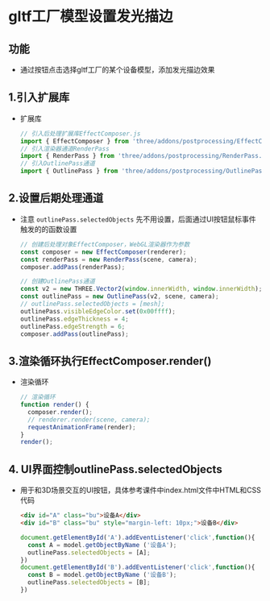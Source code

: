 # gltf工厂模型设置发光描边

## 功能

+ 通过按钮点击选择gltf工厂的某个设备模型，添加发光描边效果

## 1.引入扩展库

+ 扩展库

  ```js
  // 引入后处理扩展库EffectComposer.js
  import { EffectComposer } from 'three/addons/postprocessing/EffectComposer.js';
  // 引入渲染器通道RenderPass
  import { RenderPass } from 'three/addons/postprocessing/RenderPass.js';
  // 引入OutlinePass通道
  import { OutlinePass } from 'three/addons/postprocessing/OutlinePass.js';
  ```

## 2.设置后期处理通道

+ 注意 `outlinePass.selectedObjects` 先不用设置，后面通过UI按钮鼠标事件触发的的函数设置

  ```js
  // 创建后处理对象EffectComposer，WebGL渲染器作为参数
  const composer = new EffectComposer(renderer);
  const renderPass = new RenderPass(scene, camera);
  composer.addPass(renderPass);

  // 创建OutlinePass通道
  const v2 = new THREE.Vector2(window.innerWidth, window.innerWidth);
  const outlinePass = new OutlinePass(v2, scene, camera);
  // outlinePass.selectedObjects = [mesh];
  outlinePass.visibleEdgeColor.set(0x00ffff);
  outlinePass.edgeThickness = 4;
  outlinePass.edgeStrength = 6;
  composer.addPass(outlinePass);
  ```

## 3.渲染循环执行EffectComposer.render()

+ 渲染循环

  ```js
  // 渲染循环
  function render() {
    composer.render();
    // renderer.render(scene, camera);
    requestAnimationFrame(render);
  }
  render();
  ```

## 4. UI界面控制outlinePass.selectedObjects

+ 用于和3D场景交互的UI按钮，具体参考课件中index.html文件中HTML和CSS代码

  ```html
  <div id="A" class="bu">设备A</div>
  <div id="B" class="bu" style="margin-left: 10px;">设备B</div>
  ```

  ```js
  document.getElementById('A').addEventListener('click',function(){
    const A = model.getObjectByName ('设备A');
    outlinePass.selectedObjects = [A];
  })
  document.getElementById('B').addEventListener('click',function(){
    const B = model.getObjectByName ('设备B');
    outlinePass.selectedObjects = [B];
  })

  ```
